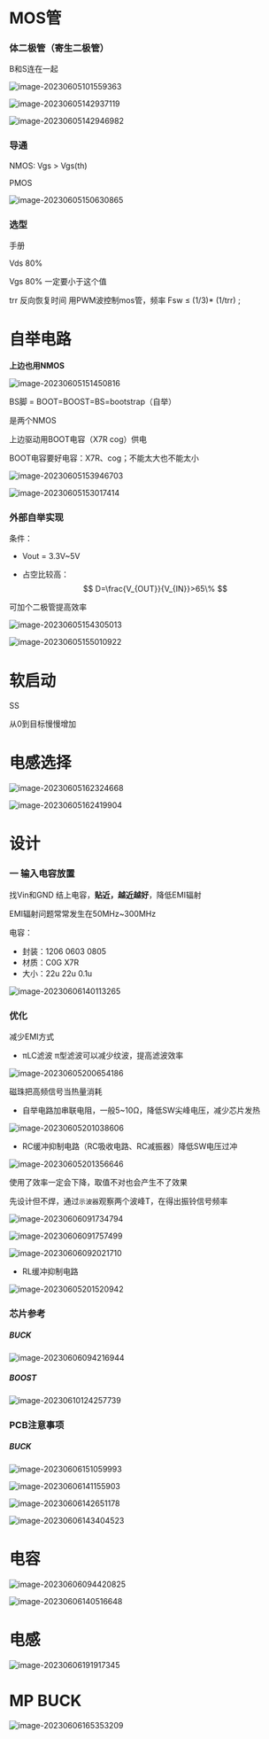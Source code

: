 # MOS管

### 体二极管（寄生二极管）

B和S连在一起

![image-20230605101559363](https://raw.githubusercontent.com/mjjjh/NoteImage/main/image/%E7%94%B5%E6%BA%90/%E7%94%B5%E6%BA%90image-20230605101559363.png)



![image-20230605142937119](https://raw.githubusercontent.com/mjjjh/NoteImage/main/image/%E7%94%B5%E6%BA%90/%E7%94%B5%E6%BA%90image-20230605142937119.png)

![image-20230605142946982](https://raw.githubusercontent.com/mjjjh/NoteImage/main/image/%E7%94%B5%E6%BA%90/%E7%94%B5%E6%BA%90image-20230605142946982.png)

### 导通

NMOS: Vgs > Vgs(th)

PMOS

![image-20230605150630865](https://raw.githubusercontent.com/mjjjh/NoteImage/main/image/%E7%94%B5%E6%BA%90/%E7%94%B5%E6%BA%90image-20230605150630865.png)



### 选型

手册

Vds	80%

Vgs	80%		一定要小于这个值

trr 反向恢复时间			用PWM波控制mos管，频率	Fsw  ≤ (1/3)* (1/trr) ;





# 自举电路

**上边也用NMOS**

![image-20230605151450816](https://raw.githubusercontent.com/mjjjh/NoteImage/main/image/%E7%94%B5%E6%BA%90/%E7%94%B5%E6%BA%90image-20230605151450816.png)

BS脚			= BOOT=BOOST=BS=bootstrap（自举）



是两个NMOS

上边驱动用BOOT电容（X7R    cog）供电

BOOT电容要好电容：X7R、cog；不能太大也不能太小

![image-20230605153946703](https://raw.githubusercontent.com/mjjjh/NoteImage/main/image/%E7%94%B5%E6%BA%90/%E7%94%B5%E6%BA%90image-20230605153946703.png)

![image-20230605153017414](https://raw.githubusercontent.com/mjjjh/NoteImage/main/image/%E7%94%B5%E6%BA%90/%E7%94%B5%E6%BA%90image-20230605153017414.png)



### 外部自举实现

条件：

- Vout = 3.3V~5V

- 占空比较高：
  $$
  D=\frac{V_{OUT}}{V_{IN}}>65\%
  $$

可加个二极管提高效率

![image-20230605154305013](https://raw.githubusercontent.com/mjjjh/NoteImage/main/image/%E7%94%B5%E6%BA%90/%E7%94%B5%E6%BA%90image-20230605154305013.png)

![image-20230605155010922](https://raw.githubusercontent.com/mjjjh/NoteImage/main/image/%E7%94%B5%E6%BA%90/%E7%94%B5%E6%BA%90image-20230605155010922.png)



# 软启动

SS

从0到目标慢慢增加





# 电感选择

![image-20230605162324668](https://raw.githubusercontent.com/mjjjh/NoteImage/main/image/%E7%94%B5%E6%BA%90/%E7%94%B5%E6%BA%90image-20230605162324668.png)

![image-20230605162419904](https://raw.githubusercontent.com/mjjjh/NoteImage/main/image/%E7%94%B5%E6%BA%90/%E7%94%B5%E6%BA%90image-20230605162419904.png)







# 设计

### 一 输入电容放置

找Vin和GND 结上电容，**贴近，越近越好**，降低EMI辐射

EMI辐射问题常常发生在50MHz~300MHz

电容：

- 封装：1206	0603  0805
- 材质：C0G   X7R
- 大小：22u    22u   0.1u

![image-20230606140113265](https://raw.githubusercontent.com/mjjjh/NoteImage/main/image/%E7%94%B5%E6%BA%90/%E7%94%B5%E6%BA%90image-20230606140113265.png)



### 优化
减少EMI方式
- πLC滤波      π型滤波可以减少纹波，提高滤波效率

![image-20230605200654186](https://raw.githubusercontent.com/mjjjh/NoteImage/main/image/%E7%94%B5%E6%BA%90/%E7%94%B5%E6%BA%90image-20230605200654186.png)

磁珠把高频信号当热量消耗

- 自举电路加串联电阻，一般5~10Ω，降低SW尖峰电压，减少芯片发热

![image-20230605201038606](https://raw.githubusercontent.com/mjjjh/NoteImage/main/image/%E7%94%B5%E6%BA%90/%E7%94%B5%E6%BA%90image-20230605201038606.png)

- RC缓冲抑制电路（RC吸收电路、RC减振器）降低SW电压过冲

![image-20230605201356646](https://raw.githubusercontent.com/mjjjh/NoteImage/main/image/%E7%94%B5%E6%BA%90/%E7%94%B5%E6%BA%90image-20230605201356646.png)

使用了效率一定会下降，取值不对也会产生不了效果 

先设计但不焊，通过`示波器`观察两个波峰T，在得出振铃信号频率

![image-20230606091734794](https://raw.githubusercontent.com/mjjjh/NoteImage/main/image/%E7%94%B5%E6%BA%90/%E7%94%B5%E6%BA%90image-20230606091734794.png)

![image-20230606091757499](https://raw.githubusercontent.com/mjjjh/NoteImage/main/image/%E7%94%B5%E6%BA%90/%E7%94%B5%E6%BA%90image-20230606091757499.png)

![image-20230606092021710](https://raw.githubusercontent.com/mjjjh/NoteImage/main/image/%E7%94%B5%E6%BA%90/%E7%94%B5%E6%BA%90image-20230606092021710.png)

- RL缓冲抑制电路

![image-20230605201520942](https://raw.githubusercontent.com/mjjjh/NoteImage/main/image/%E7%94%B5%E6%BA%90/%E7%94%B5%E6%BA%90image-20230605201520942.png)





### 芯片参考

##### BUCK

![image-20230606094216944](https://raw.githubusercontent.com/mjjjh/NoteImage/main/image/%E7%94%B5%E6%BA%90/%E7%94%B5%E6%BA%90image-20230606094216944.png)





##### BOOST

![image-20230610124257739](https://raw.githubusercontent.com/mjjjh/NoteImage/main/image/%E7%94%B5%E6%BA%90/%E7%94%B5%E6%BA%90image-20230610124257739.png)







### PCB注意事项

##### BUCK

![image-20230606151059993](https://raw.githubusercontent.com/mjjjh/NoteImage/main/image/%E7%94%B5%E6%BA%90/%E7%94%B5%E6%BA%90image-20230606151059993.png)

![image-20230606141155903](https://raw.githubusercontent.com/mjjjh/NoteImage/main/image/%E7%94%B5%E6%BA%90/%E7%94%B5%E6%BA%90image-20230606141155903.png)

![image-20230606142651178](https://raw.githubusercontent.com/mjjjh/NoteImage/main/image/%E7%94%B5%E6%BA%90/%E7%94%B5%E6%BA%90image-20230606142651178.png)

![image-20230606143404523](https://raw.githubusercontent.com/mjjjh/NoteImage/main/image/%E7%94%B5%E6%BA%90/%E7%94%B5%E6%BA%90image-20230606143404523.png)

 

# 电容

![image-20230606094420825](https://raw.githubusercontent.com/mjjjh/NoteImage/main/image/%E7%94%B5%E6%BA%90/%E7%94%B5%E6%BA%90image-20230606094420825.png)

![image-20230606140516648](https://raw.githubusercontent.com/mjjjh/NoteImage/main/image/%E7%94%B5%E6%BA%90/%E7%94%B5%E6%BA%90image-20230606140516648.png)



# 电感

![image-20230606191917345](https://raw.githubusercontent.com/mjjjh/NoteImage/main/image/%E7%94%B5%E6%BA%90/%E7%94%B5%E6%BA%90image-20230606191917345.png)







# MP BUCK

![image-20230606165353209](https://raw.githubusercontent.com/mjjjh/NoteImage/main/image/%E7%94%B5%E6%BA%90/%E7%94%B5%E6%BA%90image-20230606165353209.png)

